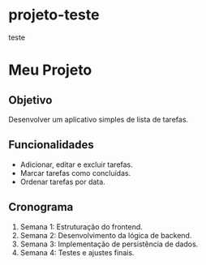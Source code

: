 # projeto-teste
teste
# Meu Projeto

## Objetivo
Desenvolver um aplicativo simples de lista de tarefas.

## Funcionalidades
- Adicionar, editar e excluir tarefas.
- Marcar tarefas como concluídas.
- Ordenar tarefas por data.

## Cronograma
1. Semana 1: Estruturação do frontend.
2. Semana 2: Desenvolvimento da lógica de backend.
3. Semana 3: Implementação de persistência de dados.
4. Semana 4: Testes e ajustes finais.
